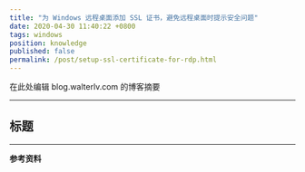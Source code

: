 ```yaml
---
title: "为 Windows 远程桌面添加 SSL 证书，避免远程桌面时提示安全问题"
date: 2020-04-30 11:40:22 +0800
tags: windows
position: knowledge
published: false
permalink: /post/setup-ssl-certificate-for-rdp.html
---
```


在此处编辑 blog.walterlv.com 的博客摘要

---

<div id="toc"></div>

## 标题

---

**参考资料**
